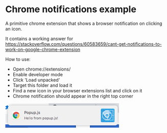 # Chrome notifications example
A primitive chrome extension that shows a browser notification on clicking an icon.

It contains a working answer for https://stackoverflow.com/questions/60583659/cant-get-notifications-to-work-on-google-chrome-extension

How to use:
- Open chrome://extensions/
- Enable developer mode
- Click 'Load unpacked'
- Target this folder and load it
- Find a new icon in your browser extensions list and click on it
- Chrome notification should appear in the right top corner

<img src="screenshot.png">
